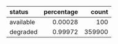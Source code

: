 | status    |   percentage |   count |
|:----------|-------------:|--------:|
| available |      0.00028 |     100 |
| degraded  |      0.99972 |  359900 |